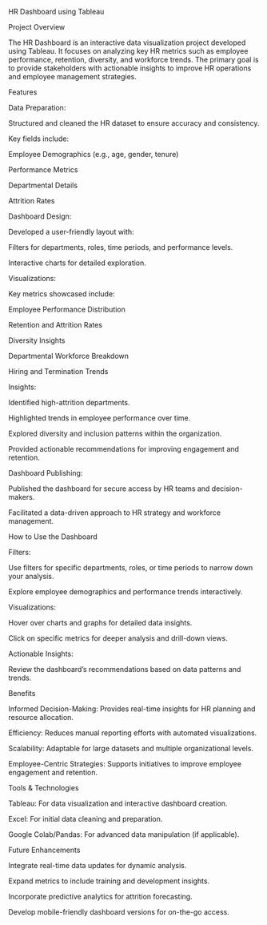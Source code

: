 HR Dashboard using Tableau

Project Overview

The HR Dashboard is an interactive data visualization project developed using Tableau. It focuses on analyzing key HR metrics such as employee performance, retention, diversity, and workforce trends. The primary goal is to provide stakeholders with actionable insights to improve HR operations and employee management strategies.

Features

Data Preparation:

Structured and cleaned the HR dataset to ensure accuracy and consistency.

Key fields include:

Employee Demographics (e.g., age, gender, tenure)

Performance Metrics

Departmental Details

Attrition Rates

Dashboard Design:

Developed a user-friendly layout with:

Filters for departments, roles, time periods, and performance levels.

Interactive charts for detailed exploration.

Visualizations:

Key metrics showcased include:

Employee Performance Distribution

Retention and Attrition Rates

Diversity Insights

Departmental Workforce Breakdown

Hiring and Termination Trends

Insights:

Identified high-attrition departments.

Highlighted trends in employee performance over time.

Explored diversity and inclusion patterns within the organization.

Provided actionable recommendations for improving engagement and retention.

Dashboard Publishing:

Published the dashboard for secure access by HR teams and decision-makers.

Facilitated a data-driven approach to HR strategy and workforce management.

How to Use the Dashboard

Filters:

Use filters for specific departments, roles, or time periods to narrow down your analysis.

Explore employee demographics and performance trends interactively.

Visualizations:

Hover over charts and graphs for detailed data insights.

Click on specific metrics for deeper analysis and drill-down views.

Actionable Insights:

Review the dashboard’s recommendations based on data patterns and trends.

Benefits

Informed Decision-Making: Provides real-time insights for HR planning and resource allocation.

Efficiency: Reduces manual reporting efforts with automated visualizations.

Scalability: Adaptable for large datasets and multiple organizational levels.

Employee-Centric Strategies: Supports initiatives to improve employee engagement and retention.

Tools & Technologies

Tableau: For data visualization and interactive dashboard creation.

Excel: For initial data cleaning and preparation.

Google Colab/Pandas: For advanced data manipulation (if applicable).

Future Enhancements

Integrate real-time data updates for dynamic analysis.

Expand metrics to include training and development insights.

Incorporate predictive analytics for attrition forecasting.

Develop mobile-friendly dashboard versions for on-the-go access.

